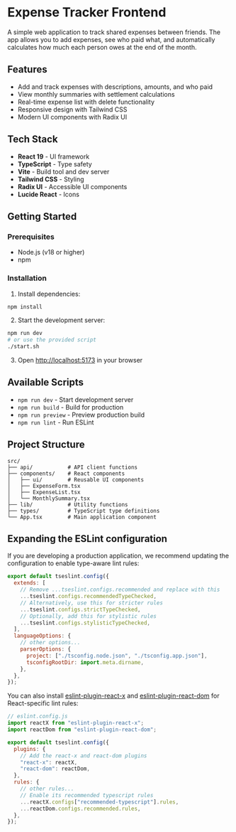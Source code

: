# Expense Tracker Frontend

A simple web application to track shared expenses between friends. The app allows you to add expenses, see who paid what, and automatically calculates how much each person owes at the end of the month.

## Features

- Add and track expenses with descriptions, amounts, and who paid
- View monthly summaries with settlement calculations
- Real-time expense list with delete functionality
- Responsive design with Tailwind CSS
- Modern UI components with Radix UI

## Tech Stack

- **React 19** - UI framework
- **TypeScript** - Type safety
- **Vite** - Build tool and dev server
- **Tailwind CSS** - Styling
- **Radix UI** - Accessible UI components
- **Lucide React** - Icons

## Getting Started

### Prerequisites

- Node.js (v18 or higher)
- npm

### Installation

1. Install dependencies:

```bash
npm install
```

2. Start the development server:

```bash
npm run dev
# or use the provided script
./start.sh
```

3. Open [http://localhost:5173](http://localhost:5173) in your browser

## Available Scripts

- `npm run dev` - Start development server
- `npm run build` - Build for production
- `npm run preview` - Preview production build
- `npm run lint` - Run ESLint

## Project Structure

```
src/
├── api/           # API client functions
├── components/    # React components
│   ├── ui/        # Reusable UI components
│   ├── ExpenseForm.tsx
│   ├── ExpenseList.tsx
│   └── MonthlySummary.tsx
├── lib/           # Utility functions
├── types/         # TypeScript type definitions
└── App.tsx        # Main application component
```

## Expanding the ESLint configuration

If you are developing a production application, we recommend updating the configuration to enable type-aware lint rules:

```js
export default tseslint.config({
  extends: [
    // Remove ...tseslint.configs.recommended and replace with this
    ...tseslint.configs.recommendedTypeChecked,
    // Alternatively, use this for stricter rules
    ...tseslint.configs.strictTypeChecked,
    // Optionally, add this for stylistic rules
    ...tseslint.configs.stylisticTypeChecked,
  ],
  languageOptions: {
    // other options...
    parserOptions: {
      project: ["./tsconfig.node.json", "./tsconfig.app.json"],
      tsconfigRootDir: import.meta.dirname,
    },
  },
});
```

You can also install [eslint-plugin-react-x](https://github.com/Rel1cx/eslint-react/tree/main/packages/plugins/eslint-plugin-react-x) and [eslint-plugin-react-dom](https://github.com/Rel1cx/eslint-react/tree/main/packages/plugins/eslint-plugin-react-dom) for React-specific lint rules:

```js
// eslint.config.js
import reactX from "eslint-plugin-react-x";
import reactDom from "eslint-plugin-react-dom";

export default tseslint.config({
  plugins: {
    // Add the react-x and react-dom plugins
    "react-x": reactX,
    "react-dom": reactDom,
  },
  rules: {
    // other rules...
    // Enable its recommended typescript rules
    ...reactX.configs["recommended-typescript"].rules,
    ...reactDom.configs.recommended.rules,
  },
});
```
